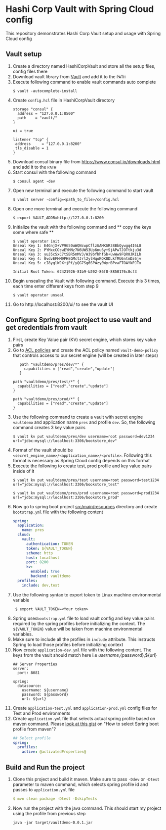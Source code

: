# Hashi Corp Vault with Spring Cloud config
This repository demonstrates Hashi Corp Vault setup and usage with Spring Cloud config

## Vault setup
1. Create a directory named HashiCorpVault and store all the setup files, config files there
2. Download vault library from [Vault](https://www.vaultproject.io/intro/getting-started/index.html) and add it to the `PATH`
3. Execute following command to enable vault commands auto complete
    ```
    $ vault -autocomplete-install
    ```
4. Create `config.hcl` file in HashiCorpVault directory
    ```
    storage "consul" {
      address = "127.0.0.1:8500"
      path    = "vault/"
    }
    
    ui = true
    
    listener "tcp" {
     address     = "127.0.0.1:8200"
     tls_disable = 1
    }
    ```
5. Download consul binary file from https://www.consul.io/downloads.html and add it to the `PATH`
6. Start consul with the following command
    ```
    $ consul agent -dev
    ``` 
7. Open new terminal and execute the following command to start vault
    ```
    $ vault server -config=<path_to_file>/config.hcl
    ``` 
8. Open one more terminal and execute the following command
    ```
    $ export VAULT_ADDR=http://127.0.0.1:8200 
    ```
9. Initialize the vault with the following command and ** copy the keys some where safe **
    ```
    $ vault operator init
    Unseal Key 1: E4GnjX+VP9G50uWQNcwpCflzGAMKGR38BbQywgq4I6L8
    Unseal Key 2: PYMxcCOswEYMNz7N6UW53Up6nu6y+SjAPwTJOTtkju3d
    Unseal Key 3: yuJ5cSxC7tSBR5mMVJ/WJ9bfhhfGb+uwWw9FQR0JKILh
    Unseal Key 4: 0vdvEFHM9PHEGMctJrl2ylHqoKQK8DLkfMU6ntmDz6jv
    Unseal Key 5: cI8yglWJX+jPf/yQG7Sg6SPWzy0WyrBPvaFTOAYkPJTx
    
    Initial Root Token: 62421926-81b9-b202-86f8-8850176c0cf3
    ```   
10. Begin unsealing the Vault with following command. Execute this 3 times, each time enter different keys from step 9
    ```
    $ vault operator unseal
    ```    
11. Go to http://localhost:8200/ui/ to see the vault UI

## Configure Spring boot project to use vault and get credentials from vault
1. First, create Key Value pair (KV) secret engine, which stores key value pairs
2. Go to [ACL policies](http://localhost:8200/ui/vault/policies/acl) and create the ACL policy named `vault-demo-policy` that controls access to our secret engine (will be created in later steps)
    ```
       path "vaultdemo/pres/dev/*" {
         capabilities = ["read","create","update"]
       }
   
    path "vaultdemo/pres/test/*" {
      capabilities = ["read","create","update"]
    }
    
    path "vaultdemo/pres/prod/*" {
      capabilities = ["read","create","update"]
    }
    ```
3. Use the following command to create a vault with secret engine `vaultdemo` and application name `pres` and profile `dev`. So, the following command creates 3 key value pairs 
    ```
    $ vault kv put vaultdemo/pres/dev username=root password=dev1234 url="jdbc:mysql://localhost:3306/bookstore_dev"
    ```  
4. Format of the vault should be `<secret_engine_name>/<application_name>/<profile>`. Following this format is necessary as Spring Cloud config depends on this format
5. Execute the following to create test, prod profile and key value pairs inside of it
    ```
    $ vault kv put vaultdemo/pres/test username=root password=test1234 url="jdbc:mysql://localhost:3306/bookstore_test"
    
    $ vault kv put vaultdemo/pres/prod username=root password=prod1234 url="jdbc:mysql://localhost:3306/bookstore_prod"
    ```  
6. Now go to spring boot project [src/main/resources](src/main/resources) directory and create `bootstrap.yml` file with the following content
    ```yaml
    spring:
      application:
        name: pres
      cloud:
        vault:
          authentication: TOKEN
          token: ${VAULT_TOKEN}
          scheme: http
          host: localhost
          port: 8200
          kv:
            enabled: true
            backend: vaultdemo
      profiles:
        include: dev,test
    ```
7. Use the following syntax to export token to Linux machine environmental variable
   ```
    $ export VAULT_TOKEN=<Your token>
   ```
7. Spring uses`bootstrap.yml` file to load vault config and key value pairs required by the spring profiles before initializing the context. The `${VAULT_TOKEN}` value will be taken from machine environmental variables. 
8. Make sure to include all the profiles in `include` attribute. This instructs Spring to load those profiles before initializing context
9. Now create `application-dev.yml` file with the following content. The keys from the vault should match here i.e ${username},${password},${url}
    ```
    ## Server Properties
    server:
      port: 8081
    
    spring:
      datasource:
        username: ${username}
        password: ${password}
        url: ${url}
    ```
10. Create `application-test.yml` and `application-prod.yml` config files for Test and Prod environments
11. Create `application.yml` file that selects actual spring profile based on maven command. Please [look at this gist](https://gist.github.com/pavankjadda/a9e684c7db699a050d87be4a8c391e4c) on "How to select Spring boot profile from maven"?
    ```yaml
    ## Select profile
    spring:
      profiles:
        active: @activatedProperties@
    
    ```

## Build and Run the project
1. Clone this project and build it maven. Make sure to pass `-Ddev` or `-Dtest` parameter to maven command, which selects spring profile id and passes to `application.yml` file 
    ```yaml
    $ mvn clean package -Dtest -DskipTests
    ```
2. Now run the project with the java command. This should start my project using the profile from previous step
    ```shell script
    java -jar target/vaultdemo-0.0.1.jar
    ``` 
